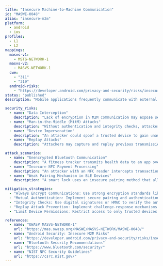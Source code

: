 ```yaml
---
title: "Insecure Machine-to-Machine Communication"
id: "MASWE-0048"
alias: "insecure-m2m"
platform: 
  - android
  - ios
profiles: 
  - L1
  - L2
mappings:
  masvs-v1: 
    - MSTG-NETWORK-1
  masvs-v2: 
    - MASVS-NETWORK-1
  cwe: 
    - "311"
    - "319"
  android-risks:
    - "https://developer.android.com/privacy-and-security/risks/insecure-machine-to-machine"
status: "published"
description: "Mobile applications frequently communicate with external devices using protocols like Bluetooth, BLE, NFC, USB, and Wi-Fi P2P. If these communications are not properly secured, attackers can intercept, manipulate, or inject malicious data, leading to unauthorized access, data leaks, or even remote device control."

security_risks:
  - name: "Data Interception"
    description: "Lack of encryption in M2M communication may expose sensitive information to attackers using tools like Bluetooth sniffers or NFC skimmers."
  - name: "Man-in-the-Middle (MitM) Attacks"
    description: "Without authentication and integrity checks, attackers can modify or inject malicious data."
  - name: "Device Impersonation"
    description: "An attacker could spoof a trusted device to gain unauthorized access to sensitive data or perform unauthorized actions."
  - name: "Replay Attacks"
    description: "Attackers may capture and replay previous transmissions to trick the system into accepting malicious requests."

attack_scenarios:
  - name: "Unencrypted Bluetooth Communication"
    description: "A fitness tracker transmits health data to an app over Bluetooth Classic without encryption. Attackers can eavesdrop and extract sensitive health data."
  - name: "Insecure NFC Payment Processing"
    description: "An attacker with an NFC reader intercepts transaction details between a mobile app and an NFC payment terminal, leading to financial fraud."
  - name: "Weak Pairing Mechanism in BLE Devices"
    description: "A smart lock uses an insecure pairing method that allows attackers to brute-force the connection and gain unauthorized access."

mitigation_strategies:
  - "Always Encrypt Communications: Use strong encryption standards like AES-256 or TLS 1.2/1.3 when transmitting data."
  - "Mutual Authentication: Implement secure pairing and authentication mechanisms to prevent unauthorized device access."
  - "Integrity Checks: Use digital signatures or HMAC to verify the authenticity of messages."
  - "Replay Attack Prevention: Implement challenge-response mechanisms to prevent attackers from reusing old transmissions."
  - "Limit Device Permissions: Restrict access to only trusted devices through proper authentication and user approval flows."

references:
  - name: "OWASP MASVS-NETWORK-1"
    url: "https://mas.owasp.org/MASWE/MASVS-NETWORK/MASWE-0048/"
  - name: "Android Security: Insecure M2M Risks"
    url: "https://developer.android.com/privacy-and-security/risks/insecure-machine-to-machine"
  - name: "Bluetooth Security Recommendations"
    url: "https://www.bluetooth.com/security/"
  - name: "NIST NFC Security Guidelines"
    url: "https://csrc.nist.gov/"
---
```

